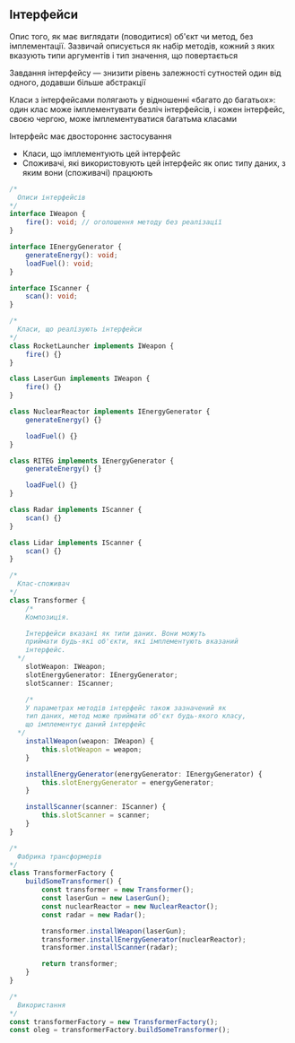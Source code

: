 ## Інтерфейси

Опис того, як має виглядати (поводитися) об'єкт чи метод, без імплементації. Зазвичай описується як набір методів, кожний з яких вказують типи аргументів і тип значення, що повертається

Завдання інтерфейсу — знизити рівень залежності сутностей один від одного, додавши більше абстракції

Класи з інтерфейсами полягають у відношенні «багато до багатьох»: один клас може імплементувати безліч інтерфейсів, і кожен інтерфейс, своєю чергою, може імплементуватися багатьма класами

Інтерфейс має двостороннє застосування

-   Класи, що імплементують цей інтерфейс
-   Споживачі, які використовують цей інтерфейс як опис типу даних, з яким вони (споживачі) працюють

```ts
/*
  Описи інтерфейсів
*/
interface IWeapon {
    fire(): void; // оголошення методу без реалізації
}

interface IEnergyGenerator {
    generateEnergy(): void;
    loadFuel(): void;
}

interface IScanner {
    scan(): void;
}

/*
  Класи, що реалізують інтерфейси
*/
class RocketLauncher implements IWeapon {
    fire() {}
}

class LaserGun implements IWeapon {
    fire() {}
}

class NuclearReactor implements IEnergyGenerator {
    generateEnergy() {}

    loadFuel() {}
}

class RITEG implements IEnergyGenerator {
    generateEnergy() {}

    loadFuel() {}
}

class Radar implements IScanner {
    scan() {}
}

class Lidar implements IScanner {
    scan() {}
}

/*
  Клас-споживач
*/
class Transformer {
    /*
    Композиція.

    Інтерфейси вказані як типи даних. Вони можуть
    приймати будь-які об'єкти, які імплементують вказаний
    інтерфейс.
  */
    slotWeapon: IWeapon;
    slotEnergyGenerator: IEnergyGenerator;
    slotScanner: IScanner;

    /*
    У параметрах методів інтерфейс також зазначений як
    тип даних, метод може приймати об'єкт будь-якого класу,
    що імплементує даний інтерфейс
  */
    installWeapon(weapon: IWeapon) {
        this.slotWeapon = weapon;
    }

    installEnergyGenerator(energyGenerator: IEnergyGenerator) {
        this.slotEnergyGenerator = energyGenerator;
    }

    installScanner(scanner: IScanner) {
        this.slotScanner = scanner;
    }
}

/*
  Фабрика трансформерів
*/
class TransformerFactory {
    buildSomeTransformer() {
        const transformer = new Transformer();
        const laserGun = new LaserGun();
        const nuclearReactor = new NuclearReactor();
        const radar = new Radar();

        transformer.installWeapon(laserGun);
        transformer.installEnergyGenerator(nuclearReactor);
        transformer.installScanner(radar);

        return transformer;
    }
}

/*
  Використання
*/
const transformerFactory = new TransformerFactory();
const oleg = transformerFactory.buildSomeTransformer();
```
